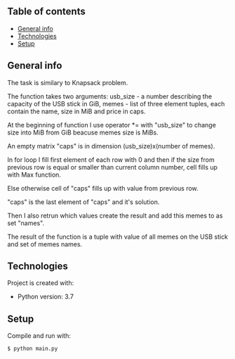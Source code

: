 ## Table of contents
* [General info](#general-info)
* [Technologies](#technologies)
* [Setup](#setup)

## General info
The task is similary to Knapsack problem.

The function takes two arguments: 
	usb_size - a number describing the capacity of the USB stick in GiB,
	memes - list of three element tuples, each contain the name, size in MiB and price in caps.

At the beginning of function I use operator *= with "usb_size" to change size into MiB from GiB beacuse memes size is MiBs.

An empty matrix "caps" is in dimension (usb_size)x(number of memes).

In for loop I fill first element of each row with 0 and then if the size from previous row is equal or smaller than current column number, cell fills up with Max function.

Else otherwise cell of "caps" fills up with value from previous row.

"caps" is the last element of "caps" and it's solution.

Then I also retrun which values create the result and add this memes to as set "names".

The result of the function is a tuple with value of all memes on the USB stick and set of memes names.

## Technologies
Project is created with:
* Python version: 3.7

## Setup
Compile and run with:
```
$ python main.py
```

